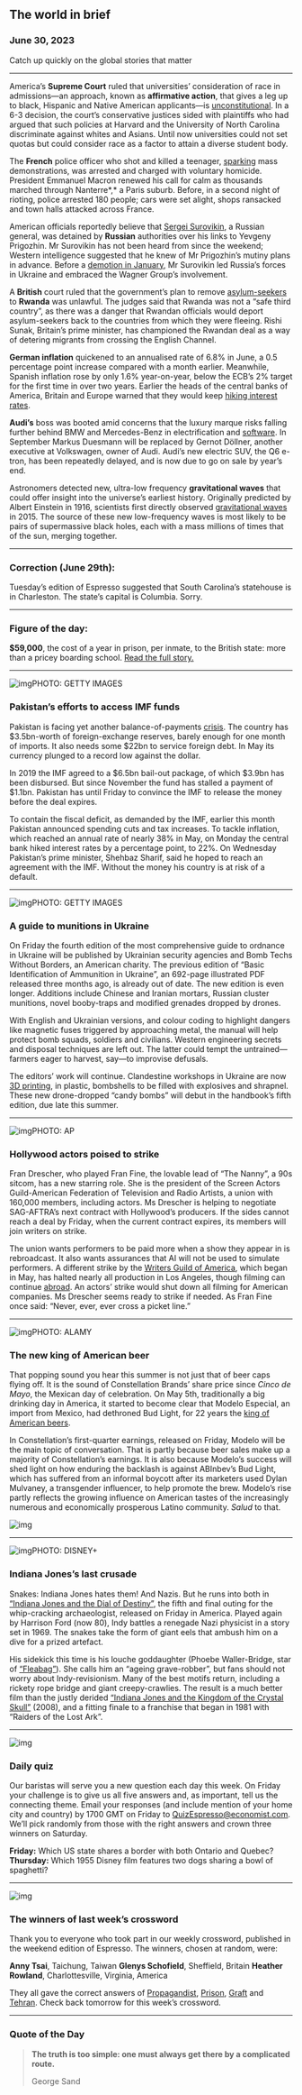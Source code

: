 ## The world in brief

### June 30, 2023

Catch up quickly on the global stories that matter



------



America’s **Supreme Court** ruled that universities’ consideration of race in admissions—an approach, known as **affirmative action**, that gives a leg up to black, Hispanic and Native American applicants—is [unconstitutional](https://www.economist.com/united-states/2023/06/29/why-americas-supreme-court-has-ended-affirmative-action). In a 6-3 decision, the court’s conservative justices sided with plaintiffs who had argued that such policies at Harvard and the University of North Carolina discriminate against whites and Asians. Until now universities could not set quotas but could consider race as a factor to attain a diverse student body.

The **French** police officer who shot and killed a teenager, [sparking](https://www.economist.com/europe/2023/06/29/dismay-and-violence-after-a-police-killing-in-france) mass demonstrations, was arrested and charged with voluntary homicide. President Emmanuel Macron renewed his call for calm as thousands marched through Nanterre*,* a Paris suburb. Before, in a second night of rioting, police arrested 180 people; cars were set alight, shops ransacked and town halls attacked across France.

American officials reportedly believe that [Sergei Surovikin](https://www.economist.com/the-economist-explains/2022/10/13/who-is-sergei-surovikin-russias-new-commander-in-ukraine), a Russian general, was detained by **Russian** authorities over his links to Yevgeny Prigozhin. Mr Surovikin has not been heard from since the weekend; Western intelligence suggested that he knew of Mr Prigozhin’s mutiny plans in advance. Before a [demotion in January](https://www.economist.com/the-economist-explains/2023/01/16/who-is-valery-gerasimov-russias-latest-commander-in-ukraine), Mr Surovikin led Russia’s forces in Ukraine and embraced the Wagner Group’s involvement.

A **British** court ruled that the government’s plan to remove [asylum-seekers](https://www.economist.com/britain/2022/04/15/britains-deal-to-shift-asylum-seekers-to-rwanda-is-part-of-a-larger-trend) to **Rwanda** was unlawful. The judges said that Rwanda was not a “safe third country”, as there was a danger that Rwandan officials would deport asylum-seekers back to the countries from which they were fleeing. Rishi Sunak, Britain’s prime minister, has championed the Rwandan deal as a way of detering migrants from crossing the English Channel.

**German inflation** quickened to an annualised rate of 6.8% in June, a 0.5 percentage point increase compared with a month earlier. Meanwhile, Spanish inflation rose by only 1.6% year-on-year, below the ECB’s 2% target for the first time in over two years. Earlier the heads of the central banks of America, Britain and Europe warned that they would keep [hiking interest rates](https://www.economist.com/leaders/2023/06/22/investors-must-prepare-for-sustained-higher-inflation).

**Audi’s** boss was booted amid concerns that the luxury marque risks falling further behind BMW and Mercedes-Benz in electrification and [software](https://www.economist.com/special-report/2023/04/14/tech-wars). In September Markus Duesmann will be replaced by Gernot Döllner, another executive at Volkswagen, owner of Audi. Audi’s new electric SUV, the Q6 e-tron, has been repeatedly delayed, and is now due to go on sale by year’s end.

Astronomers detected new, ultra-low frequency **gravitational waves** that could offer insight into the universe’s earliest history. Originally predicted by Albert Einstein in 1916, scientists first directly observed [gravitational waves](https://www.economist.com/science-and-technology/2023/06/29/a-new-gravitational-wave-detection-has-excited-astronomers) in 2015. The source of these new low-frequency waves is most likely to be pairs of supermassive black holes, each with a mass millions of times that of the sun, merging together.



------



### Correction (June 29th): 

Tuesday’s edition of Espresso suggested that South Carolina’s statehouse is in Charleston. The state’s capital is Columbia. Sorry.



------



### Figure of the day: 

**$59,000**, the cost of a year in prison, per inmate, to the British state: more than a pricey boarding school. [Read the full story.](https://www.economist.com/britain/2023/06/26/why-short-prison-sentences-in-england-and-wales-are-a-disaster)



------



![img](https://niceboy.online/insight/public/Espresso/PHOTOS/20230701_dap348.jpg)PHOTO: GETTY IMAGES

### Pakistan’s efforts to access IMF funds

Pakistan is facing yet another balance-of-payments [crisis](https://www.economist.com/leaders/2023/06/01/pakistans-perma-crisis). The country has $3.5bn-worth of foreign-exchange reserves, barely enough for one month of imports. It also needs some $22bn to service foreign debt. In May its currency plunged to a record low against the dollar.

In 2019 the IMF agreed to a $6.5bn bail-out package, of which $3.9bn has been disbursed. But since November the fund has stalled a payment of $1.1bn. Pakistan has until Friday to convince the IMF to release the money before the deal expires.

To contain the fiscal deficit, as demanded by the IMF, earlier this month Pakistan announced spending cuts and tax increases. To tackle inflation, which reached an annual rate of nearly 38% in May, on Monday the central bank hiked interest rates by a percentage point, to 22%. On Wednesday Pakistan’s prime minister, Shehbaz Sharif, said he hoped to reach an agreement with the IMF. Without the money his country is at risk of a default.



------



![img](https://niceboy.online/insight/public/Espresso/PHOTOS/20230701_dap353.jpg)PHOTO: GETTY IMAGES

### A guide to munitions in Ukraine

On Friday the fourth edition of the most comprehensive guide to ordnance in Ukraine will be published by Ukrainian security agencies and Bomb Techs Without Borders, an American charity. The previous edition of “Basic Identification of Ammunition in Ukraine”, an 692-page illustrated PDF released three months ago, is already out of date. The new edition is even longer. Additions include Chinese and Iranian mortars, Russian cluster munitions, novel booby-traps and modified grenades dropped by drones.

With English and Ukrainian versions, and colour coding to highlight dangers like magnetic fuses triggered by approaching metal, the manual will help protect bomb squads, soldiers and civilians. Western engineering secrets and disposal techniques are left out. The latter could tempt the untrained—farmers eager to harvest, say—to improvise defusals.

The editors’ work will continue. Clandestine workshops in Ukraine are now [3D printing](https://www.economist.com/science-and-technology/2023/05/08/how-ukrainians-modify-civilian-drones-for-military-use), in plastic, bombshells to be filled with explosives and shrapnel. These new drone-dropped “candy bombs” will debut in the handbook’s fifth edition, due late this summer.



------



![img](https://niceboy.online/insight/public/Espresso/PHOTOS/20230701_dap349.jpg)PHOTO: AP

### Hollywood actors poised to strike

Fran Drescher, who played Fran Fine, the lovable lead of “The Nanny”, a 90s sitcom, has a new starring role. She is the president of the Screen Actors Guild-American Federation of Television and Radio Artists, a union with 160,000 members, including actors. Ms Drescher is helping to negotiate SAG-AFTRA’s next contract with Hollywood’s producers. If the sides cannot reach a deal by Friday, when the current contract expires, its members will join writers on strike.

The union wants performers to be paid more when a show they appear in is rebroadcast. It also wants assurances that AI will not be used to simulate performers. A different strike by the [Writers Guild of America](https://www.economist.com/united-states/2023/04/28/hollywoods-writers-go-on-strike), which began in May, has halted nearly all production in Los Angeles, though filming can continue [abroad](https://www.economist.com/britain/2023/05/21/with-hollywood-on-strike-foreign-shows-enjoy-the-limelight). An actors’ strike would shut down all filming for American companies. Ms Drescher seems ready to strike if needed. As Fran Fine once said: “Never, ever, ever cross a picket line.”



------



![img](https://niceboy.online/insight/public/Espresso/PHOTOS/20230701_dap351.jpg)PHOTO: ALAMY

### The new king of American beer

That popping sound you hear this summer is not just that of beer caps flying off. It is the sound of Constellation Brands’ share price since *Cinco de Mayo*, the Mexican day of celebration. On May 5th, traditionally a big drinking day in America, it started to become clear that Modelo Especial, an import from Mexico, had dethroned Bud Light, for 22 years the [king of American beers](https://www.economist.com/business/2023/06/20/the-new-king-of-beers-is-a-mexican-american-success-story).

In Constellation’s first-quarter earnings, released on Friday, Modelo will be the main topic of conversation. That is partly because beer sales make up a majority of Constellation’s earnings. It is also because Modelo’s success will shed light on how enduring the backlash is against ABInbev’s Bud Light, which has suffered from an informal boycott after its marketers used Dylan Mulvaney, a transgender influencer, to help promote the brew. Modelo’s rise partly reflects the growing influence on American tastes of the increasingly numerous and economically prosperous Latino community. *Salud* to that.

![img](https://niceboy.online/insight/public/Espresso/PHOTOS/20230701_DAC707.jpg)



------



![img](https://niceboy.online/insight/public/Espresso/PHOTOS/20230701_dap346.jpg)PHOTO: DISNEY+

### Indiana Jones’s last crusade

Snakes: Indiana Jones hates them! And Nazis. But he runs into both in [“Indiana Jones and the Dial of Destiny”](https://www.economist.com/culture/2023/06/29/the-secrets-of-indiana-jones), the fifth and final outing for the whip-cracking archaeologist, released on Friday in America. Played again by Harrison Ford (now 80), Indy battles a renegade Nazi physicist in a story set in 1969. The snakes take the form of giant eels that ambush him on a dive for a prized artefact.

His sidekick this time is his louche goddaughter (Phoebe Waller-Bridge, star of [“Fleabag”](https://www.economist.com/prospero/2016/09/20/fleabag-televisions-newest-anti-hero)). She calls him an “ageing grave-robber”, but fans should not worry about Indy-revisionism. Many of the best motifs return, including a rickety rope bridge and giant creepy-crawlies. The result is a much better film than the justly derided [“Indiana Jones and the Kingdom of the Crystal Skull”](https://www.economist.com/books-and-arts/2008/05/22/the-whipcracker-is-back) (2008), and a fitting finale to a franchise that began in 1981 with “Raiders of the Lost Ark”.



------



![img](https://niceboy.online/insight/public/Espresso/PHOTOS/QuizNEW_148.jpeg)

### Daily quiz

Our baristas will serve you a new question each day this week. On Friday your challenge is to give us all five answers and, as important, tell us the connecting theme. Email your responses (and include mention of your home city and country) by 1700 GMT on Friday to [QuizEspresso@economist.com](https://mail.google.com/mail/?view=cm&fs=1&tf=1&to=QuizEspresso@economist.com). We’ll pick randomly from those with the right answers and crown three winners on Saturday.

**Friday:** Which US state shares a border with both Ontario and Quebec?
**Thursday:** Which 1955 Disney film features two dogs sharing a bowl of spaghetti?



------



![img](https://niceboy.online/insight/public/Espresso/PHOTOS/Crossword_22.jpg)

### The winners of last week’s crossword

Thank you to everyone who took part in our weekly crossword, published in the weekend edition of Espresso. The winners, chosen at random, were:

**Anny Tsai**, Taichung, Taiwan
**Glenys Schofield**, Sheffield, Britain
**Heather Rowland**, Charlottesville, Virginia, America

They all gave the correct answers of [Propagandist](https://www.economist.com/culture/2023/06/22/is-north-koreas-propagandist-in-chief-also-its-dictator-in-waiting), [Prison](https://www.economist.com/united-states/2023/06/22/hunter-bidens-plea-bargain-will-not-stop-republicans-chasing-him), [Graft](https://www.economist.com/briefing/2023/06/22/war-is-reshaping-the-ukrainian-state-for-the-better) and [Tehran](https://www.economist.com/leaders/2023/06/21/america-wants-to-lower-tensions-with-iran-good). Check back tomorrow for this week’s crossword.



------



### Quote of the Day

> **The truth is too simple: one must always get there by a complicated route.**
>
> George Sand





